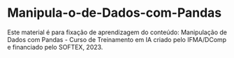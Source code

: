 # Manipula-o-de-Dados-com-Pandas
Este material é para fixação de aprendizagem do conteúdo: Manipulação de Dados com Pandas - Curso de Treinamento em IA criado pelo IFMA/DComp e financiado pelo SOFTEX, 2023.
